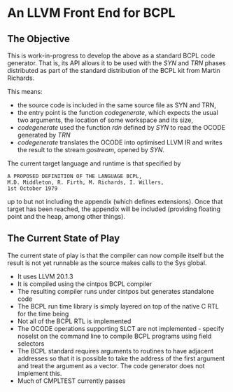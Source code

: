 # An LLVM Front End for BCPL

## The Objective

This is work-in-progress to develop the above as a standard BCPL code generator.
That is, its API allows it to be used with the *SYN* and *TRN* phases distributed
as part of the standard distribution of the BCPL kit from Martin Richards.

This means:

- the source code is included in the same source file as SYN and TRN,
- the entry point is the function *codegenerate*, which expects the usual two arguments, the location of some workspace and its size,
- *codegenerate* used the function *rdn* defined by *SYN* to read the OCODE generated by *TRN*
- *codegenerate* translates the OCODE into optimised LLVM IR and writes the result to the stream *gostream*, opened by *SYN*.

The current target language and runtime is that specified by

    A PROPOSED DEFINITION OF THE LANGUAGE BCPL,
    M.D. Middleton, R. Firth, M. Richards, I. Willers,
    1st October 1979

up to but not including the appendix (which defines extensions). Once that
target has been reached, the appendix will be included (providing floating
point and the heap, among other things).

## The Current State of Play
The current state of play is that the compiler can now compile itself but
the result is not yet runnable as the source makes calls to the Sys global.

- It uses LLVM 20.1.3
- It is compiled using the cintpos BCPL compiler
- The resulting compiler runs under cintpos but generates standalone code
- The BCPL run time library is simply layered on top of the native C RTL for the time being
- Not all of the BCPL RTL is implemented
- The OCODE operations supporting SLCT are not implemented - specify noselst on the command line to compile BCPL programs using field selectors
- The BCPL standard requires arguments to routines to have adjacent addresses so that it is possible to take the address of the first argument and treat the argument as a vector. The code generator does not implement this.
- Much of CMPLTEST currently passes 

